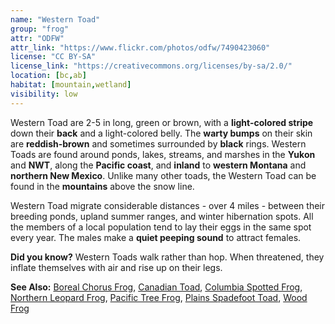 ```yaml
---
name: "Western Toad"
group: "frog"
attr: "ODFW"
attr_link: "https://www.flickr.com/photos/odfw/7490423060"
license: "CC BY-SA"
license_link: "https://creativecommons.org/licenses/by-sa/2.0/"
location: [bc,ab]
habitat: [mountain,wetland]
visibility: low
---
```

Western Toad are 2-5 in long, green or brown, with a **light-colored stripe** down their **back** and a light-colored belly. The **warty bumps** on their skin are **reddish-brown** and sometimes surrounded by **black** rings. Western Toads are found around ponds, lakes, streams, and marshes in the **Yukon** and **NWT**, along the **Pacific coast**, and **inland** to **western Montana** and **northern New Mexico**. Unlike many other toads, the Western Toad can be found in the **mountains** above the snow line.

Western Toad migrate considerable distances - over 4 miles - between their breeding ponds, upland summer ranges, and winter hibernation spots. All the members of a local population tend to lay their eggs in the same spot every year. The males make a **quiet peeping sound** to attract females.

**Did you know?** Western Toads walk rather than hop. When threatened, they inflate themselves with air and rise up on their legs.

<!-- generated, do not edit -->
**See Also:**
[Boreal Chorus Frog](/{{section}}/borchor),
[Canadian Toad](/{{section}}/cantoad),
[Columbia Spotted Frog](/{{section}}/colsfrog),
[Northern Leopard Frog](/{{section}}/norlfrog),
[Pacific Tree Frog](/{{section}}/pactfrog),
[Plains Spadefoot Toad](/{{section}}/plainspade),
[Wood Frog](/{{section}}/woodfrog)
